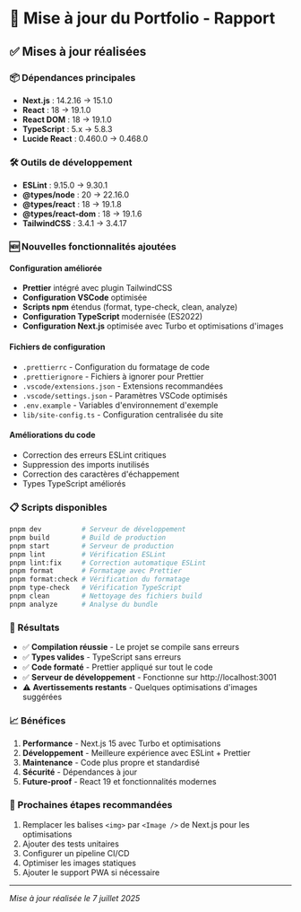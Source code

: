 # 🚀 Mise à jour du Portfolio - Rapport

## ✅ Mises à jour réalisées

### 📦 Dépendances principales

- **Next.js** : 14.2.16 → 15.1.0
- **React** : 18 → 19.1.0
- **React DOM** : 18 → 19.1.0
- **TypeScript** : 5.x → 5.8.3
- **Lucide React** : 0.460.0 → 0.468.0

### 🛠️ Outils de développement

- **ESLint** : 9.15.0 → 9.30.1
- **@types/node** : 20 → 22.16.0
- **@types/react** : 18 → 19.1.8
- **@types/react-dom** : 18 → 19.1.6
- **TailwindCSS** : 3.4.1 → 3.4.17

### 🆕 Nouvelles fonctionnalités ajoutées

#### Configuration améliorée

- **Prettier** intégré avec plugin TailwindCSS
- **Configuration VSCode** optimisée
- **Scripts npm** étendus (format, type-check, clean, analyze)
- **Configuration TypeScript** modernisée (ES2022)
- **Configuration Next.js** optimisée avec Turbo et optimisations d'images

#### Fichiers de configuration

- `.prettierrc` - Configuration du formatage de code
- `.prettierignore` - Fichiers à ignorer pour Prettier
- `.vscode/extensions.json` - Extensions recommandées
- `.vscode/settings.json` - Paramètres VSCode optimisés
- `.env.example` - Variables d'environnement d'exemple
- `lib/site-config.ts` - Configuration centralisée du site

#### Améliorations du code

- Correction des erreurs ESLint critiques
- Suppression des imports inutilisés
- Correction des caractères d'échappement
- Types TypeScript améliorés

### 📋 Scripts disponibles

```bash
pnpm dev          # Serveur de développement
pnpm build        # Build de production
pnpm start        # Serveur de production
pnpm lint         # Vérification ESLint
pnpm lint:fix     # Correction automatique ESLint
pnpm format       # Formatage avec Prettier
pnpm format:check # Vérification du formatage
pnpm type-check   # Vérification TypeScript
pnpm clean        # Nettoyage des fichiers build
pnpm analyze      # Analyse du bundle
```

### 🎯 Résultats

- ✅ **Compilation réussie** - Le projet se compile sans erreurs
- ✅ **Types valides** - TypeScript sans erreurs
- ✅ **Code formaté** - Prettier appliqué sur tout le code
- ✅ **Serveur de développement** - Fonctionne sur http://localhost:3001
- ⚠️ **Avertissements restants** - Quelques optimisations d'images suggérées

### 📈 Bénéfices

1. **Performance** - Next.js 15 avec Turbo et optimisations
2. **Développement** - Meilleure expérience avec ESLint + Prettier
3. **Maintenance** - Code plus propre et standardisé
4. **Sécurité** - Dépendances à jour
5. **Future-proof** - React 19 et fonctionnalités modernes

### 🔄 Prochaines étapes recommandées

1. Remplacer les balises `<img>` par `<Image />` de Next.js pour les optimisations
2. Ajouter des tests unitaires
3. Configurer un pipeline CI/CD
4. Optimiser les images statiques
5. Ajouter le support PWA si nécessaire

---

_Mise à jour réalisée le 7 juillet 2025_
